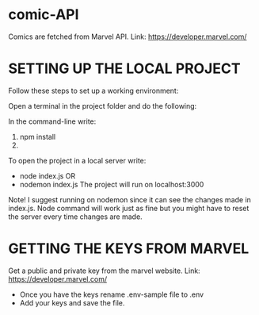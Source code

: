 # comic-API
Comics are fetched from Marvel API. Link: https://developer.marvel.com/

# SETTING UP THE LOCAL PROJECT
Follow these steps to set up a working environment:

Open a terminal in the project folder and do the following:

In the command-line write: 
1) npm install
2) 
To open the project in a local server write: 
- node index.js
OR
- nodemon index.js 
The project will run on localhost:3000  

Note! I suggest running on nodemon since it can see the changes made in index.js. Node command will work just as fine but you might have to reset the server every time changes are made.

# GETTING THE KEYS FROM MARVEL
Get a public and private key from the marvel website. Link: https://developer.marvel.com/

- Once you have the keys rename .env-sample file to .env
- Add your keys and save the file.